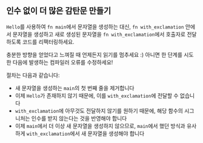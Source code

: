 ## 인수 없이 더 많은 감탄문 만들기

`Hello`를 사용하여 `fn main`에서 문자열을 생성하는 대신, `fn with_exclamation` 안에서 문자열을 생성하고 새로 생성된 문자열을 `fn with_exclamation`에서 호출자로 전달하도록 코드를 리팩터링하세요.

<div class="hint">
  충분한 방향을 얻었다고 느껴질 때 언제든지 읽기를 멈추세요 :)
  아니면 한 단계를 시도한 다음에 발생하는 컴파일러 오류를 수정하세요!

절차는 다음과 같습니다:
- 새 문자열을 생성하는 `main`의 첫 번째 줄을 제거합니다
- 이제 `Hello`가 존재하지 않기 때문에, 이를 `with_exclamation`에 전달할 수 없습니다
- `with_exclamation`에 아무것도 전달하지 않기를 원하기 때문에, 해당 함수의 시그니처는 인수를 받지 않는다는 것을 반영해야 합니다
- 이제 `main`에서 더 이상 새 문자열을 생성하지 않으므로, `main`에서 했던 방식과 유사하게 `with_exclamation`에서 새 문자열을 생성해야 합니다
</div>